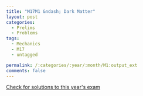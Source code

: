 ```yaml
---
title: "M17M1 &ndash; Dark Matter"
layout: post
categories:
  - Prelims
  - Problems
tags:
  - Mechanics
  - M17
  - untagged

permalink: /:categories/:year/:month/M1:output_ext
comments: false
---
```

<object data="2017M1M.pdf" type="application/pdf" width="100%" height="500"></object>
<div class="message"><a href='https://princetonprelim.com/prelim/39/'>Check for solutions to this year's exam</a></div>